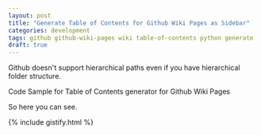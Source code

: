 ```yaml
---
layout: post
title: "Generate Table of Contents for Github Wiki Pages as Sidebar"
categories: development
tags: github github-wiki-pages wiki table-of-contents python generate
draft: true
---
```


Github doesn't support hierarchical paths even if you have hierarchical folder structure.

<div id="sampleCode" data-gistid="6859840">Code Sample for Table of Contents generator for Github Wiki Pages</div>

So here you can see.

{% include gistify.html %}
